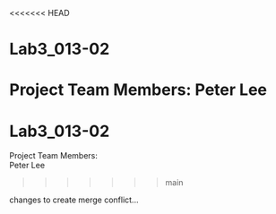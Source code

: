 <<<<<<< HEAD
# Lab3_013-02
Project Team Members: Peter Lee
=======
# Lab3_013-02  
Project Team Members:  
Peter Lee  


>>>>>>> main

changes to create merge conflict...